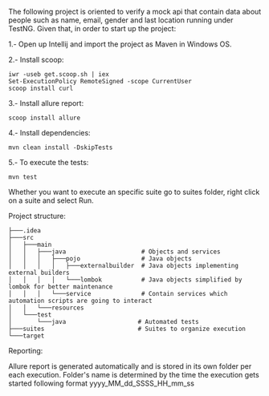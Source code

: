 The following project is oriented to verify a mock api that contain data about people such as
name, email, gender and last location running under TestNG. Given that, in order to start up the project:

1.- Open up Intellij and import the project as Maven in Windows OS.

2.- Install scoop:

    iwr -useb get.scoop.sh | iex
    Set-ExecutionPolicy RemoteSigned -scope CurrentUser
    scoop install curl

3.- Install allure report:
    
    scoop install allure

4.- Install dependencies:
    
    mvn clean install -DskipTests

5.- To execute the tests:

    mvn test 

Whether you want to execute an specific suite go to suites folder, right click on a suite and select Run.

Project structure:

    ├───.idea
    ├───src
    │   ├───main
    │   │   ├───java                     # Objects and services
    │   │   │   ├───pojo                 # Java objects
    │   │   │   │   ├───externalbuilder  # Java objects implementing external builders
    │   │   │   │   └───lombok           # Java objects simplified by lombok for better maintenance
    │   │   │   └───service              # Contain services which automation scripts are going to interact
    │   │   └───resources
    │   └───test
    │       └───java                    # Automated tests
    ├───suites                          # Suites to organize execution
    └───target

Reporting:

Allure report is generated automatically and is stored in its own folder per each execution. 
Folder's name is determined by the time the execution gets started following format yyyy_MM_dd_SSSS_HH_mm_ss


